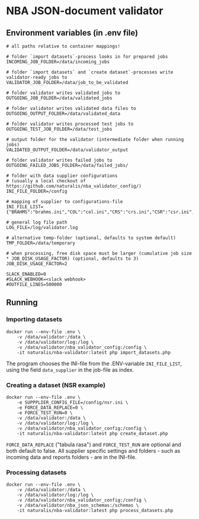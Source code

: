 # NBA JSON-document validator

## Environment variables (in .env file)
```SHELL
# all paths relative to container mappings!

# folder `import datasets`-process looks in for prepared jobs
INCOMING_JOB_FOLDER=/data/incoming_jobs

# folder `import datasets` and `create dataset`-processes write validator-ready jobs to
VALIDATOR_JOB_FOLDER=/data/job_to_be_validated

# folder validator writes validated jobs to
OUTGOING_JOB_FOLDER=/data/validated_jobs

# folder validator writes validated data files to
OUTGOING_OUTPUT_FOLDER=/data/validated_data

# folder validator writes processed test jobs to
OUTGOING_TEST_JOB_FOLDER=/data/test_jobs

# output folder for the validator (intermediate folder when running jobs)
VALIDATED_OUTPUT_FOLDER=/data/validator_output

# folder validator writes failed jobs to
OUTGOING_FAILED_JOBS_FOLDER=/data/failed_jobs/

# folder with data supplier configurations
# (usually a local checkout of https://github.com/naturalis/nba_validator_config/)
INI_FILE_FOLDER=/config

# mapping of supplier to configurations-file
INI_FILE_LIST={"BRAHMS":"brahms.ini","COL":"col.ini","CRS":"crs.ini","CSR":"csr.ini","GEO":"geoareas.ini","NSR":"nsr.ini","OBS":"obs.ini","XC":"xenocanto.ini"}

# general log file path
LOG_FILE=/log/validator.log

# alternative temp-folder (optional, defaults to system default)
TMP_FOLDER=/data/temporary

# when processing, free disk space must be larger (cumulative job size * JOB_DISK_USAGE_FACTOR) (optional, defaults to 3)
JOB_DISK_USAGE_FACTOR=2

SLACK_ENABLED=0
#SLACK_WEBHOOK=<slack webhook>
#OUTFILE_LINES=500000
```


## Running

### Importing datasets
```SHELL
docker run --env-file .env \
    -v /data/validator:/data \
    -v /data/validator/log:/log \
    -v /data/validator/nba_validator_config:/config \
    -it naturalis/nba-validator:latest php import_datasets.php
```
The program chooses the INI-file from the .ENV-variable `INI_FILE_LIST`, using the field `data_supplier` in the job-file as index.

### Creating a dataset (NSR example)
```SHELL
docker run --env-file .env \
    -e SUPPPLIER_CONFIG_FILE=/config/nsr.ini \
    -e FORCE_DATA_REPLACE=0 \
    -e FORCE_TEST_RUN=0 \
    -v /data/validator:/data \
    -v /data/validator/log:/log \
    -v /data/validator/nba_validator_config:/config \
    -it naturalis/nba-validator:latest php create_dataset.php
```
`FORCE_DATA_REPLACE` ("tabula rasa") and `FORCE_TEST_RUN` are optional and both default to false. All supplier specific settings and folders - such as incoming data and reports folders - are in the INI-file.

### Processing datasets
```SHELL
docker run --env-file .env \
    -v /data/validator:/data \
    -v /data/validator/log:/log \
    -v /data/validator/nba_validator_config:/config \
    -v /data/validator/nba_json_schemas:/schemas \
    -it naturalis/nba-validator:latest php process_datasets.php
```